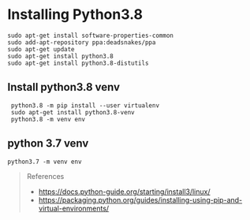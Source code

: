 # Installing Python3.8

```
sudo apt-get install software-properties-common
sudo add-apt-repository ppa:deadsnakes/ppa
sudo apt-get update
sudo apt-get install python3.8
sudo apt-get install python3.8-distutils
```
## Install python3.8 venv
```
 python3.8 -m pip install --user virtualenv
 sudo apt-get install python3.8-venv
 python3.8 -m venv env
```

## python 3.7 venv
```
python3.7 -m venv env
```

> References
> * https://docs.python-guide.org/starting/install3/linux/
> * https://packaging.python.org/guides/installing-using-pip-and-virtual-environments/
